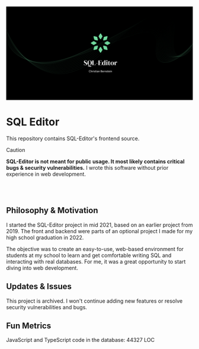 ![Banner](https://github.com/christian-bernstein/sql-editor-web/blob/48031558c42cdb084b49631138a75a8179821afb/sql-editor-banner.png?raw=true)

# SQL Editor

This repository contains SQL-Editor's frontend source. 
<br>
> [!CAUTION]
> **SQL-Editor is not meant for public usage. It most likely contains critical bugs & security vulnerabilities.**
> I wrote this software without prior experience in web development. 

<br>
<br>

## Philosophy & Motivation
I started the SQL-Editor project in mid 2021, based on an earlier project from 2019. 
The front and backend were parts of an optional project I made for my high school graduation in 2022.

The objective was to create an easy-to-use, web-based environment for students at my school to learn and get comfortable 
writing SQL and interacting with real databases. For me, it was a great opportunity to start diving into web development.

## Updates & Issues
This project is archived. I won't continue adding new features or resolve security vulnerabilities and bugs.


## Fun Metrics
JavaScript and TypeScript code in the database: 44327 LOC
